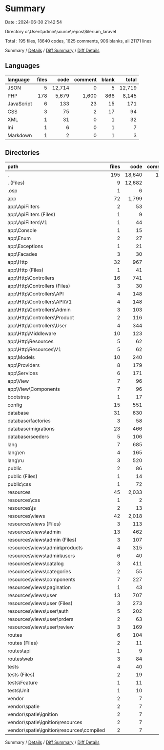 # Summary

Date : 2024-06-30 21:42:54

Directory c:\\Users\\admin\\source\\repos\\Silerium_laravel

Total : 195 files,  18640 codes, 1625 comments, 906 blanks, all 21171 lines

Summary / [Details](details.md) / [Diff Summary](diff.md) / [Diff Details](diff-details.md)

## Languages
| language | files | code | comment | blank | total |
| :--- | ---: | ---: | ---: | ---: | ---: |
| JSON | 5 | 12,714 | 0 | 5 | 12,719 |
| PHP | 178 | 5,679 | 1,600 | 866 | 8,145 |
| JavaScript | 6 | 133 | 23 | 15 | 171 |
| CSS | 3 | 75 | 2 | 17 | 94 |
| XML | 1 | 31 | 0 | 1 | 32 |
| Ini | 1 | 6 | 0 | 1 | 7 |
| Markdown | 1 | 2 | 0 | 1 | 3 |

## Directories
| path | files | code | comment | blank | total |
| :--- | ---: | ---: | ---: | ---: | ---: |
| . | 195 | 18,640 | 1,625 | 906 | 21,171 |
| . (Files) | 9 | 12,682 | 0 | 12 | 12,694 |
| .osp | 1 | 6 | 0 | 1 | 7 |
| app | 72 | 1,799 | 402 | 330 | 2,531 |
| app\\ApiFilters | 2 | 53 | 0 | 12 | 65 |
| app\\ApiFilters (Files) | 1 | 9 | 0 | 4 | 13 |
| app\\ApiFilters\\V1 | 1 | 44 | 0 | 8 | 52 |
| app\\Console | 1 | 15 | 12 | 6 | 33 |
| app\\Enum | 2 | 27 | 0 | 2 | 29 |
| app\\Exceptions | 1 | 21 | 23 | 7 | 51 |
| app\\Facades | 3 | 30 | 0 | 9 | 39 |
| app\\Http | 32 | 967 | 187 | 149 | 1,303 |
| app\\Http (Files) | 1 | 41 | 21 | 7 | 69 |
| app\\Http\\Controllers | 16 | 741 | 66 | 79 | 886 |
| app\\Http\\Controllers (Files) | 3 | 30 | 0 | 12 | 42 |
| app\\Http\\Controllers\\API | 4 | 148 | 60 | 25 | 233 |
| app\\Http\\Controllers\\API\\V1 | 4 | 148 | 60 | 25 | 233 |
| app\\Http\\Controllers\\Admin | 3 | 103 | 0 | 12 | 115 |
| app\\Http\\Controllers\\Product | 2 | 116 | 0 | 8 | 124 |
| app\\Http\\Controllers\\User | 4 | 344 | 6 | 22 | 372 |
| app\\Http\\Middleware | 10 | 123 | 70 | 43 | 236 |
| app\\Http\\Resources | 5 | 62 | 30 | 20 | 112 |
| app\\Http\\Resources\\V1 | 5 | 62 | 30 | 20 | 112 |
| app\\Models | 10 | 240 | 16 | 47 | 303 |
| app\\Providers | 8 | 179 | 92 | 46 | 317 |
| app\\Services | 6 | 171 | 9 | 16 | 196 |
| app\\View | 7 | 96 | 63 | 36 | 195 |
| app\\View\\Components | 7 | 96 | 63 | 36 | 195 |
| bootstrap | 1 | 17 | 30 | 9 | 56 |
| config | 15 | 551 | 733 | 237 | 1,521 |
| database | 31 | 630 | 288 | 125 | 1,043 |
| database\\factories | 3 | 58 | 29 | 13 | 100 |
| database\\migrations | 23 | 466 | 233 | 92 | 791 |
| database\\seeders | 5 | 106 | 26 | 20 | 152 |
| lang | 7 | 685 | 60 | 33 | 778 |
| lang\\en | 4 | 165 | 60 | 24 | 249 |
| lang\\ru | 3 | 520 | 0 | 9 | 529 |
| public | 2 | 86 | 30 | 29 | 145 |
| public (Files) | 1 | 14 | 30 | 12 | 56 |
| public\\css | 1 | 72 | 0 | 17 | 89 |
| resources | 45 | 2,033 | 24 | 83 | 2,140 |
| resources\\css | 1 | 2 | 0 | 0 | 2 |
| resources\\js | 2 | 13 | 23 | 8 | 44 |
| resources\\views | 42 | 2,018 | 1 | 75 | 2,094 |
| resources\\views (Files) | 3 | 113 | 0 | 3 | 116 |
| resources\\views\\admin | 13 | 462 | 0 | 16 | 478 |
| resources\\views\\admin (Files) | 3 | 107 | 0 | 5 | 112 |
| resources\\views\\admin\\products | 4 | 315 | 0 | 6 | 321 |
| resources\\views\\admin\\users | 6 | 40 | 0 | 5 | 45 |
| resources\\views\\catalog | 3 | 411 | 1 | 16 | 428 |
| resources\\views\\categories | 2 | 55 | 0 | 4 | 59 |
| resources\\views\\components | 7 | 227 | 0 | 13 | 240 |
| resources\\views\\pagination | 1 | 43 | 0 | 4 | 47 |
| resources\\views\\user | 13 | 707 | 0 | 19 | 726 |
| resources\\views\\user (Files) | 3 | 273 | 0 | 6 | 279 |
| resources\\views\\user\\auth | 5 | 202 | 0 | 9 | 211 |
| resources\\views\\user\\orders | 2 | 63 | 0 | 2 | 65 |
| resources\\views\\user\\review | 3 | 169 | 0 | 2 | 171 |
| routes | 6 | 104 | 40 | 27 | 171 |
| routes (Files) | 2 | 11 | 20 | 8 | 39 |
| routes\\api | 1 | 9 | 10 | 4 | 23 |
| routes\\web | 3 | 84 | 10 | 15 | 109 |
| tests | 4 | 40 | 16 | 19 | 75 |
| tests (Files) | 2 | 19 | 5 | 10 | 34 |
| tests\\Feature | 1 | 11 | 6 | 5 | 22 |
| tests\\Unit | 1 | 10 | 5 | 4 | 19 |
| vendor | 2 | 7 | 2 | 1 | 10 |
| vendor\\spatie | 2 | 7 | 2 | 1 | 10 |
| vendor\\spatie\\ignition | 2 | 7 | 2 | 1 | 10 |
| vendor\\spatie\\ignition\\resources | 2 | 7 | 2 | 1 | 10 |
| vendor\\spatie\\ignition\\resources\\compiled | 2 | 7 | 2 | 1 | 10 |

Summary / [Details](details.md) / [Diff Summary](diff.md) / [Diff Details](diff-details.md)